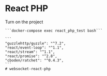 # React PHP

Turn on the project 
~~~~
```docker-compose exec react_php_test bash```

```
"guzzlehttp/guzzle": "^7.2",
"react/event-loop": "^1.1",
"react/stream": "^1.1",
"react/promise": "^2.8",
"cboden/ratchet": "^0.4.3",
```
# websocket-react-php
